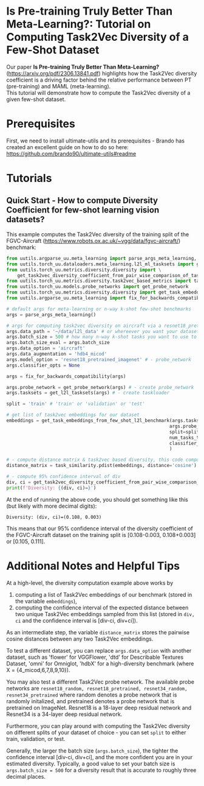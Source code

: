 # Is Pre-training Truly Better Than Meta-Learning?: Tutorial on Computing Task2Vec Diversity of a Few-Shot Dataset

Our paper **Is Pre-training Truly Better Than Meta-Learning?** (https://arxiv.org/pdf/2306.13841.pdf) highlights how the Task2Vec diversity coefficient is a driving factor behind the relative performance between PT (pre-training) and MAML (meta-learning).  
This tutorial will demonstrate how to compute the Task2Vec diversity of a given few-shot dataset.

# Prerequisites
First, we need to install ultimate-utils and its prerequisites - Brando has created an excellent guide on how to do so here: https://github.com/brando90/ultimate-utils#readme

# Tutorials

## Quick Start - How to compute Diversity Coefficient for few-shot learning vision datasets?
This example computes the Task2Vec diversity of the training split of the FGVC-Aircraft (https://www.robots.ox.ac.uk/~vgg/data/fgvc-aircraft/) benchmark:
```python
from uutils.argparse_uu.meta_learning import parse_args_meta_learning, fix_for_backwards_compatibility
from uutils.torch_uu.dataloaders.meta_learning.l2l_ml_tasksets import get_l2l_tasksets
from uutils.torch_uu.metrics.diversity.diversity import \
    get_task2vec_diversity_coefficient_from_pair_wise_comparison_of_tasks
from uutils.torch_uu.metrics.diversity.task2vec_based_metrics import task_similarity
from uutils.torch_uu.models.probe_networks import get_probe_network
from uutils.torch_uu.metrics.diversity.diversity import get_task_embeddings_from_few_shot_l2l_benchmark
from uutils.argparse_uu.meta_learning import fix_for_backwards_compatibility

# default args for meta-learning or n-way k-shot few-shot benchmarks
args = parse_args_meta_learning()

# args for computing task2vec diversity on aircraft via a resnet18_pretrained probe
args.data_path = '~/data/l2l_data' # or whereever you want your datasets (in this case aircraft) installed
args.batch_size = 500 # how many n-way k-shot tasks you want to use to compute diversity. The larger this is, the tighter the confidence interval of your diversity
args.batch_size_eval = args.batch_size  
args.data_option = 'aircraft'
args.data_augmentation = 'hdb4_micod'
args.model_option = 'resnet18_pretrained_imagenet' # - probe_network
args.classifier_opts = None

args = fix_for_backwards_compatibility(args)

args.probe_network = get_probe_network(args) # - create probe_network
args.tasksets = get_l2l_tasksets(args) # - create taskloader

split = 'train' # 'train' or 'validation' or 'test'

# get list of task2vec embeddings for our dataset
embeddings = get_task_embeddings_from_few_shot_l2l_benchmark(args.tasksets,
                                                            args.probe_network,
                                                            split=split,
                                                            num_tasks_to_consider=args.batch_size,
                                                            classifier_opts=args.classifier_opts,
                                                            )

# - compute distance matrix & task2vec based diversity, this code computes pair-wise distance between task embeddings
distance_matrix = task_similarity.pdist(embeddings, distance='cosine')

# - compute 95% confidence interval of div
div, ci = get_task2vec_diversity_coefficient_from_pair_wise_comparison_of_tasks(distance_matrix)
print(f'Diversity: {(div, ci)=}')
```

At the end of running the above code, you should get something like this (but likely with more decimal digits):
```                                                                                                               
Diversity: (div, ci)=(0.108, 0.003)
```
This means that our 95% confidence interval of the diversity coefficient of the FGVC-Aircraft dataset on the training split is [0.108-0.003, 0.108+0.003] or [0.105, 0.111].


# Additional Notes and Helpful Tips
At a high-level, the diversity computation example above works by 

1) computing a list of Task2Vec embeddings of our benchmark (stored in the variable `embeddings`),
2) computing the confidence interval of the expected distance between two unique Task2Vec embeddings sampled from this list (stored in `div, ci` and the confidence interval is [div-ci, div+ci]). 

As an intermediate step, the variable `distance_matrix` stores the pairwise cosine distances between any two Task2Vec embeddings.

To test a different dataset, you can replace `args.data_option` with another dataset, such as 'flower' for VGGFlower, 'dtd' for Describable Textures Dataset, 'omni' for Omniglot, 'hdbX' for a high-diversity benchmark (where X = {4_micod,6,7,8,9,10}).

You may also test a different Task2Vec probe network. The available probe networks are `resnet18_random, resnet18_pretrained, resnet34_random, resnet34_pretrained` where random denotes a probe network that is randomly initalized, and pretrained denotes a probe network that is pretrained on ImageNet. Resnet18 is a 18-layer deep residual network and Resnet34 is a 34-layer deep residual network.

Furthermore, you can play around with computing the Task2Vec diversity on different splits of your dataset of choice - you can set `split` to either train, validation, or test. 

Generally, the larger the batch size (`args.batch_size`), the tighter the confidence interval [div-ci, div+ci], and the more confident you are in your estimated diversity. Typically, a good value to set your batch size is `args.batch_size = 500` for a diversity result that is accurate to roughly three decimal places.
